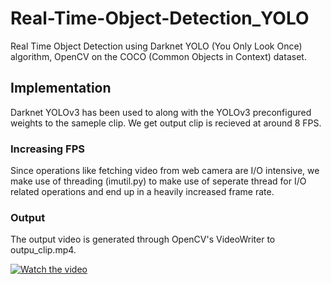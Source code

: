 # Real-Time-Object-Detection_YOLO
Real Time Object Detection using Darknet YOLO (You Only Look Once) algorithm, OpenCV on the COCO (Common Objects in Context) dataset.

## Implementation
Darknet YOLOv3 has been used to along with the YOLOv3 preconfigured weights to the sameple clip. We get output clip is recieved at around 8 FPS.
### Increasing FPS 
Since operations like fetching video from web camera are I/O intensive, we make use of threading (imutil.py) to make use of seperate thread for I/O related operations and end up in a heavily increased frame rate.
### Output
The output video is generated through OpenCV's VideoWriter to outpu_clip.mp4.

[![Watch the video](https://img.youtube.com/vi/AWNhLxG521w/0.jpg)](https://youtu.be/AWNhLxG521w)
